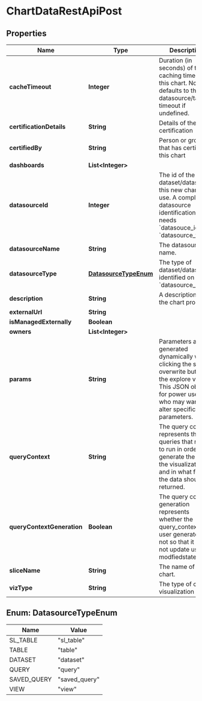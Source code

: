 # ChartDataRestApiPost

## Properties
Name | Type | Description | Notes
------------ | ------------- | ------------- | -------------
**cacheTimeout** | **Integer** | Duration (in seconds) of the caching timeout for this chart. Note this defaults to the datasource/table timeout if undefined. |  [optional]
**certificationDetails** | **String** | Details of the certification |  [optional]
**certifiedBy** | **String** | Person or group that has certified this chart |  [optional]
**dashboards** | **List&lt;Integer&gt;** |  |  [optional]
**datasourceId** | **Integer** | The id of the dataset/datasource this new chart will use. A complete datasource identification needs &#x60;datasouce_id&#x60; and &#x60;datasource_type&#x60;. | 
**datasourceName** | **String** | The datasource name. |  [optional]
**datasourceType** | [**DatasourceTypeEnum**](#DatasourceTypeEnum) | The type of dataset/datasource identified on &#x60;datasource_id&#x60;. | 
**description** | **String** | A description of the chart propose. |  [optional]
**externalUrl** | **String** |  |  [optional]
**isManagedExternally** | **Boolean** |  |  [optional]
**owners** | **List&lt;Integer&gt;** |  |  [optional]
**params** | **String** | Parameters are generated dynamically when clicking the save or overwrite button in the explore view. This JSON object for power users who may want to alter specific parameters. |  [optional]
**queryContext** | **String** | The query context represents the queries that need to run in order to generate the data the visualization, and in what format the data should be returned. |  [optional]
**queryContextGeneration** | **Boolean** | The query context generation represents whether the query_contextis user generated or not so that it does not update user modfiedstate. |  [optional]
**sliceName** | **String** | The name of the chart. | 
**vizType** | **String** | The type of chart visualization used. |  [optional]

<a name="DatasourceTypeEnum"></a>
## Enum: DatasourceTypeEnum
Name | Value
---- | -----
SL_TABLE | &quot;sl_table&quot;
TABLE | &quot;table&quot;
DATASET | &quot;dataset&quot;
QUERY | &quot;query&quot;
SAVED_QUERY | &quot;saved_query&quot;
VIEW | &quot;view&quot;
